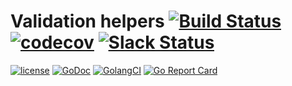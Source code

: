 # Validation helpers [![Build Status](https://travis-ci.org/go-openapi/validate.svg?branch=master)](https://travis-ci.org/go-openapi/validate) [![codecov](https://codecov.io/gh/go-openapi/validate/branch/master/graph/badge.svg)](https://codecov.io/gh/go-openapi/validate) [![Slack Status](https://slackin.goswagger.io/badge.svg)](https://slackin.goswagger.io)

[![license](http://img.shields.io/badge/license-Apache%20v2-orange.svg)](https://raw.githubusercontent.com/go-openapi/validate/master/LICENSE)
[![GoDoc](https://godoc.org/github.com/go-openapi/validate?status.svg)](http://godoc.org/github.com/go-openapi/validate)
[![GolangCI](https://golangci.com/badges/github.com/go-openapi/validate.svg)](https://golangci.com)
[![Go Report Card](https://goreportcard.com/badge/github.com/go-openapi/validate)](https://goreportcard.com/report/github.com/go-openapi/validate)
